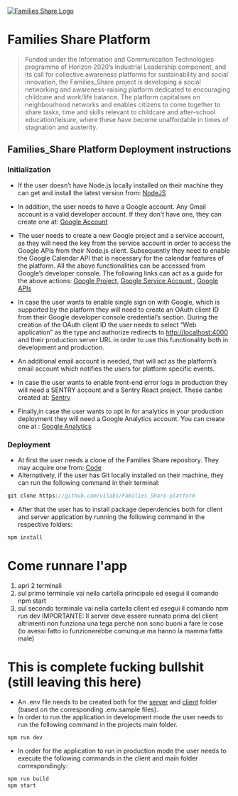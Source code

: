 <a href="https://www.families-share.eu/"><img src="https://live.comune.venezia.it/sites/live.comune.venezia.it/files/styles/tb-wall-single-style/public/field/image/FamiliesShare-1200x672.jpg?itok=rcGCGBQW" title="Families_Share" alt="Families Share Logo"></a>

# Families Share Platform

> Funded under the Information and Communication Technologies programme of Horizon 2020’s Industrial Leadership component, and its call for collective awareness platforms for sustainability and social innovation, the Families_Share project is developing a social networking and awareness-raising platform dedicated to encouraging childcare and work/life balance. The platform capitalises on neighbourhood networks and enables citizens to come together to share tasks, time and skills relevant to childcare and after-school education/leisure, where these have become unaffordable in times of stagnation and austerity.

## Families_Share Platform Deployment instructions

### Initialization
   - If the user doesn’t have Node.js locally installed on their machine they can get and install the latest version from:  [NodeJS](https://nodejs.org/en/download)

   - In addition, the user needs to have a Google account. Any Gmail account is a valid developer account. If they don’t have one, they can create one at: [Google Account](https://accounts.google.com)
  
  - The user needs to create a new Google project and a service account, as they will need the key from the service account in order to access the Google APIs from their Node.js client. Subsequently they need to enable the Google Calendar API that is necessary for the calendar features of the platform. All the above functionalities can be accessed from Google’s developer console. The following links can act as a guide for the above actions:  [Google Project](https://cloud.google.com/resource-manager/docs/creating-managing-projects), [Google Service Account ](https://cloud.google.com/iam/docs/creating-managing-service-account-keys), [Google APIs](https://support.google.com/googleapi/answer/6158841?hl=en)

   - In case the user wants to enable single sign on with Google, which is supported by the platform they will need to create an OAuth client ID from their Google developer console credential’s section. During the creation of the OAuth client ID the user needs to select “Web application” as the type and authorize redirects to <http://localhost:4000> and their production server URL in order to use this functionality both in development and production.
   
   - An additional email account is needed, that will act as the platform’s email account which notifies the users for platform specific events.
   
   - In case the user wants to enable front-end error logs in production they will need a SENTRY account and a Sentry React project. These  canbe created at: [Sentry](https://sentry.io/login)

   - Finally,in case the user wants to opt in for analytics in your production deployment they will need a Google Analytics account. You can create one at : [Google Analytics](https://analytics.google.com/analytics/web/provision/?authuser=0#/provision/create)

### Deployment
   - At first the user needs a clone of the Families Share repository. They may acquire one from: [Code](https://github.com/vilabs/Families_Share-platform)
   - Alternatively, if the user has Git locally installed on their machine, they can run the following command in their terminal:
   
```javascript
git clone https://github.com/vilabs/Families_Share-platform
```

   - After that the user has to install package dependencies both for client and server application by running the following command in the respective folders:

```javascript
npm install
```
# Come runnare l'app
1. apri 2 terminali
2. sul primo terminale vai nella cartella principale ed esegui il comando npm start
3. sul secondo terminale vai nella cartella client ed esegui il comando npm run dev
IMPORTANTE: Il server deve essere runnato prima del client altrimenti non funziona una tega perchè non sono buoni a fare le cose (lo avessi fatto io funzionerebbe comunque ma hanno la mamma fatta male)

# This is complete fucking bullshit (still leaving this here)
   - An .env file needs to be created both for the [server](./.env.sample) and [client](./client/.env.sample) folder (based on the corresponding .env.sample files).
   - In order to run the application in development mode the user needs to run the following command in the projects main folder.
 
```javascript
npm run dev
```

   - In order for the application to run in production mode the user needs to execute the following commands in the client and main folder correspondingly:

```javascript
npm run build
npm start
```
